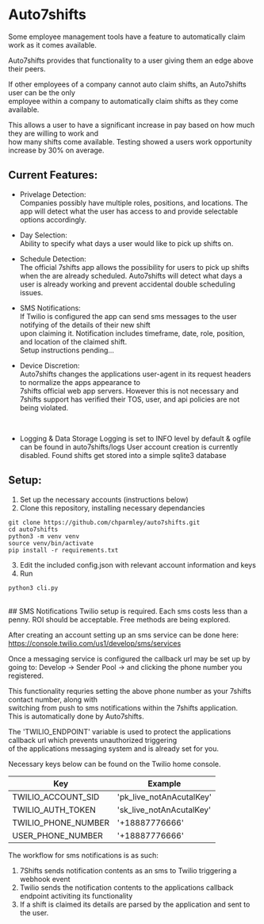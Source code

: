 # Auto7shifts
 
Some employee management tools have a feature to automatically claim work as it comes available.

Auto7shifts provides that functionality to a user giving them an edge above their peers.

If other employees of a company cannot auto claim shifts, an Auto7shifts user can be the only  
employee within a company to automatically claim shifts as they come available.

This allows a user to have a significant increase in pay based on how much they are willing to work and   
how many shifts come available. Testing showed a users work opportunity increase by 30% on average. 
<br>

## Current Features:

- Privelage Detection:  
Companies possibly have multiple roles, positions, and locations.
The app will detect what the user has access to and provide selectable options accordingly.

- Day Selection:  
Ability to specify what days a user would like to pick up shifts on.

- Schedule Detection:  
The official 7shifts app allows the possibility for users to pick up shifts when the are already scheduled.
Auto7shifts will detect what days a user is already working and prevent accidental double scheduling issues.

- SMS Notifications:  
If Twilio is configured the app can send sms messages to the user notifying of the details of their new shift  
upon claiming it. Notification includes timeframe, date, role, position, and location of the claimed shift.  
Setup instructions pending...

- Device Discretion:  
Auto7shifts changes the applications user-agent in its request headers to normalize the apps appearance to  
7shifts official web app servers. However this is not necessary and 7shifts support has verified their TOS, user, 
and api policies are not being violated.
<br>

- Logging & Data Storage
Logging is set to INFO level by default & ogfile can be found in auto7shifts/logs
User account creation is currently disabled. Found shifts get stored into a simple sqlite3 database

## Setup:
1. Set up the necessary accounts (instructions below)
2. Clone this repository, installing necessary dependancies
```
git clone https://github.com/chparmley/auto7shifts.git
cd auto7shifts
python3 -m venv venv
source venv/bin/activate
pip install -r requirements.txt
```
3. Edit the included config.json with relevant account information and keys
4. Run
```
python3 cli.py
```
<br>
## SMS Notifications
Twilio setup is required. Each sms costs less than a penny. 
ROI should be acceptable.
Free methods are being explored.  

After creating an account setting up an sms service can be done here:  
https://console.twilio.com/us1/develop/sms/services

Once a messaging service is configured the callback url may be set up by going to:
Develop -> Sender Pool -> and clicking the phone number you registered.

This functionality requries setting the above phone number as your 7shifts contact number, along with  
switching from push to sms notifications within the 7shifts application.  
This is automatically done by Auto7shifts.

The 'TWILIO_ENDPOINT' variable is used to protect the applications callback url which prevents unauthorized triggering  
of the applications messaging system and is already set for you.  

Necessary keys below can be found on the Twilio home console.  

| Key | Example |
| ------------- | ------------- |
| TWILIO_ACCOUNT_SID  | 'pk_live_notAnAcutalKey'  |
| TWILIO_AUTH_TOKEN  | 'sk_live_notAnAcutalKey'  |
| TWILIO_PHONE_NUMBER  | '+18887776666'  |
| USER_PHONE_NUMBER  | '+18887776666'  |

The workflow for sms notifications is as such:
1. 7Shifts sends notification contents as an sms to Twilio triggering a webhook event
2. Twilio sends the notification contents to the applications callback endpoint activiting its functionality
3. If a shift is claimed its details are parsed by the application and sent to the user.
